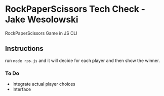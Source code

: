 # RockPaperScissors Tech Check - Jake Wesolowski
RockPaperScissors Game in JS CLI

## Instructions 

run `node rps.js` and it will decide for each player and then show the winner.


### To Do
- Integrate actual player choices
- Interface
